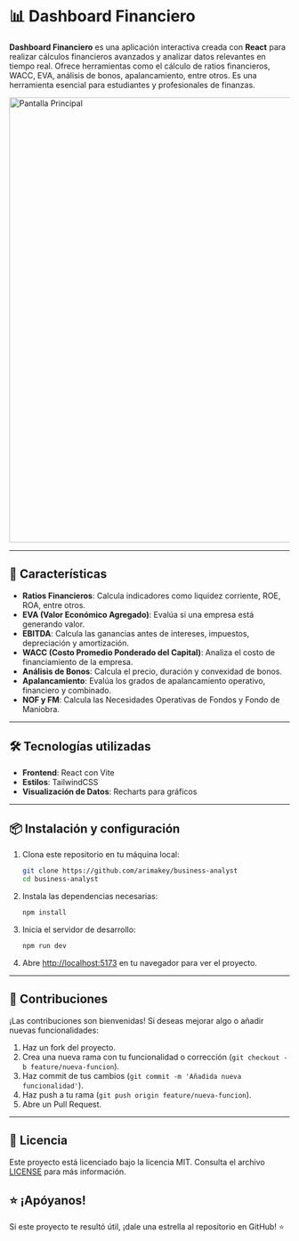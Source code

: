 # 📊 Dashboard Financiero

**Dashboard Financiero** es una aplicación interactiva creada con **React** para realizar cálculos financieros avanzados y analizar datos relevantes en tiempo real. Ofrece herramientas como el cálculo de ratios financieros, WACC, EVA, análisis de bonos, apalancamiento, entre otros. Es una herramienta esencial para estudiantes y profesionales de finanzas.

<img src="https://i.ibb.co/Q6qr4Vb/Captura-de-pantalla-2024-11-22-152157.png" alt="Pantalla Principal" width="800"/>

---

## 🚀 Características

- **Ratios Financieros**: Calcula indicadores como liquidez corriente, ROE, ROA, entre otros.
- **EVA (Valor Económico Agregado)**: Evalúa si una empresa está generando valor.
- **EBITDA**: Calcula las ganancias antes de intereses, impuestos, depreciación y amortización.
- **WACC (Costo Promedio Ponderado del Capital)**: Analiza el costo de financiamiento de la empresa.
- **Análisis de Bonos**: Calcula el precio, duración y convexidad de bonos.
- **Apalancamiento**: Evalúa los grados de apalancamiento operativo, financiero y combinado.
- **NOF y FM**: Calcula las Necesidades Operativas de Fondos y Fondo de Maniobra.

---

## 🛠️ Tecnologías utilizadas

- **Frontend**: React con Vite
- **Estilos**: TailwindCSS
- **Visualización de Datos**: Recharts para gráficos

---

## 📦 Instalación y configuración

1. Clona este repositorio en tu máquina local:

   ```bash
   git clone https://github.com/arimakey/business-analyst
   cd business-analyst
   ```

2. Instala las dependencias necesarias:

   ```bash
   npm install
   ```

3. Inicia el servidor de desarrollo:

   ```bash
   npm run dev
   ```

4. Abre [http://localhost:5173](http://localhost:5173) en tu navegador para ver el proyecto.

---

## 🤝 Contribuciones

¡Las contribuciones son bienvenidas! Si deseas mejorar algo o añadir nuevas funcionalidades:

1. Haz un fork del proyecto.
2. Crea una nueva rama con tu funcionalidad o corrección (`git checkout -b feature/nueva-funcion`).
3. Haz commit de tus cambios (`git commit -m 'Añadida nueva funcionalidad'`).
4. Haz push a tu rama (`git push origin feature/nueva-funcion`).
5. Abre un Pull Request.

---

## 📝 Licencia

Este proyecto está licenciado bajo la licencia MIT. Consulta el archivo [LICENSE](LICENSE) para más información.


## ⭐ ¡Apóyanos!

Si este proyecto te resultó útil, ¡dale una estrella al repositorio en GitHub! ⭐
